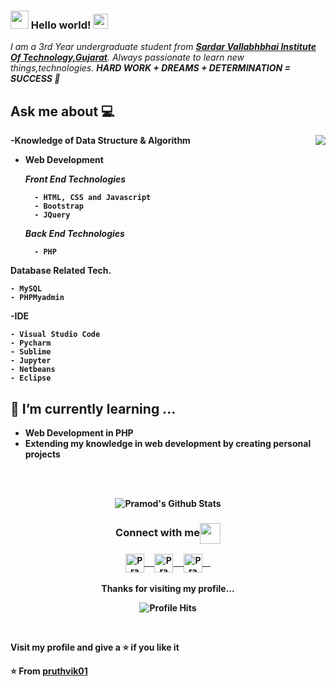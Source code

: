 ### <img src="https://github.com/rajput2107/rajput2107/blob/master/Assets/Hi.gif" width="29px"> Hello world!&nbsp;<img src="https://github.com/rajput2107/rajput2107/blob/master/Assets/Earth.gif" width="24px">
<em>I am a 3rd Year undergraduate student from <a href="https://www.svitvasad.ac.in/"><b>Sardar Vallabhbhai  Institute Of Technology,Gujarat</b></a>. 
     Always passionate to learn new things,technologies.
	<b>HARD WORK + DREAMS + DETERMINATION = SUCCESS 🧠</em>
 <br/>
## Ask me about :computer: 


<img align="right" src="https://github.com/rajput2107/rajput2107/blob/master/Assets/Developer.gif"/>

-**Knowledge of Data Structure & Algorithm**

- **Web Development**

	*Front End Technologies*
	
		- HTML, CSS and Javascript 
		- Bootstrap
		- JQuery

	*Back End Technologies*
	
		- PHP
 
**Database Related Tech.**

	- MySQL
	- PHPMyadmin
	
-**IDE**

	- Visual Studio Code
	- Pycharm
	- Sublime
	- Jupyter
	- Netbeans
	- Eclipse



## 🌱 I’m currently learning ...
- **Web Development in PHP**
- **Extending my knowledge in web development by creating personal projects**
<br/>
  <br/>



<p align="center">
<img align="center" src="https://github-readme-stats.vercel.app/api?username=pruthvik01&&show_icons=true&theme=radical" alt="Pramod's Github Stats">
</p>  

<div align="center">
  <h3 align="center">Connect with me<img align="center" src="https://github.com/rajput2107/rajput2107/blob/master/Assets/Handshake.gif" height="33px" /></h3> 
</div>
<p align="center">
 <a href="https://www.linkedin.com/in/dhruval-gandhi-984882193/" target="blank">
  <img align="center" alt="Pramod's LinkedIn" width="30px" src="https://www.vectorlogo.zone/logos/linkedin/linkedin-icon.svg" /> &nbsp; &nbsp;
 </a>
 <a href="https://www.instagram.com/___dhruval_2000/" target="blank">
  <img align="center" alt="Pramod's Instagram" width="30px" src="https://www.vectorlogo.zone/logos/instagram/instagram-icon.svg" /> &nbsp; &nbsp;
 </a>
 <a href="https://twitter.com/DhruvalGandhi3" target="blank">
  <img align="center" alt="Pramod's Twitter" width="30px" src="https://www.vectorlogo.zone/logos/twitter/twitter-official.svg" /> &nbsp; &nbsp;
 </a>
  
  <br/>
  <br/>
  Thanks for visiting my profile...<br/>
</p>
<p align="center"><img alt="Profile Hits" src="https://hits.seeyoufarm.com/api/count/incr/badge.svg?url=https%3A%2F%2Fgithub.com%2Frajput2107%2F" /></p>
<br/>
<p>
Visit my profile and give a ⭐️ if you like it</p>

⭐️ From [pruthvik01](https://github.com/pruthvik01)

